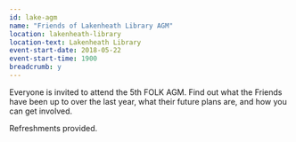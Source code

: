 ```yaml
---
id: lake-agm
name: "Friends of Lakenheath Library AGM"
location: lakenheath-library
location-text: Lakenheath Library
event-start-date: 2018-05-22
event-start-time: 1900
breadcrumb: y
---
```


Everyone is invited to attend the 5th FOLK AGM. Find out what the Friends have been up to over the last year, what their future plans are, and how you can get involved.

Refreshments provided.
